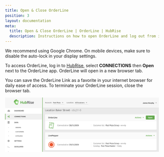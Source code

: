 ```yaml
---
title: Open & Close OrderLine
position: 3
layout: documentation
meta:
  title: Open & Close OrderLine | OrderLine | HubRise
  description: Instructions on how to open OrderLine and log out from it. Synchronise data between your EPOS and your apps.
---
```


We recommend using Google Chrome. On mobile devices, make sure to disable the auto-lock in your display settings.

To access OrderLine, log in to [HubRise](https://manager.hubrise.com), select **CONNECTIONS** then **Open** next to the OrderLine app. OrderLine will open in a new browser tab.

You can save the OrderLine Link as a favorite in your internet browser for daily ease of access. To terminate your OrderLine session, close the browser tab.

![OrderLine Connection Example](../images/004-2x-en-connect-orderline.png)
